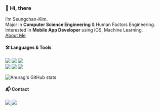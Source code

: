 ### 👋 Hi, there  

I’m Seungchan-Kim.  
Major in **Computer Science Engineering** & Human Factors Engineering.  
Interested in **Mobile App Developer** using iOS, Machine Learning.  
[About Me](https://bit.ly/seungchann)

#### 🛠️	**Languages & Tools**  

<img src="https://img.shields.io/badge/Swift-FA7343?style=flat-square&logo=Swift&logoColor=white"/> <img src="https://img.shields.io/badge/Python-3776AB?style=flat-square&logo=Python&logoColor=white"/> <img src="https://img.shields.io/badge/C++-00599C?style=flat-square&logo=Cplusplus&logoColor=white"/>  
<img src="https://img.shields.io/badge/Xcode-147EFB?style=flat-square&logo=Xcode&logoColor=white"/> <img src="https://img.shields.io/badge/ReactiveX-B7178C?style=flat-square&logo=ReactiveX&logoColor=white"/> <img src="https://img.shields.io/badge/Git-F05032?style=flat-square&logo=Git&logoColor=white"/>  


![Anurag's GitHub stats](https://github-readme-stats.vercel.app/api?username=seungchann&show_icons=true)  

#### 📬 **Contact**  

<a href="mailto:seungchan.dev@gmail.com"><img src="https://img.shields.io/badge/seungchan.dev@gmail.com-EA4335?style=flat-square&logo=Gmail&logoColor=white"/> <a href="mailto:chankim1014@unist.ac.kr"><img src="https://img.shields.io/badge/chankim1014@unist.ac.kr-005FF9?style=flat-square&logo=Mail.Ru&logoColor=white"/>
